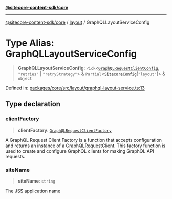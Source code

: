 [**@sitecore-content-sdk/core**](../../README.md)

***

[@sitecore-content-sdk/core](../../README.md) / [layout](../README.md) / GraphQLLayoutServiceConfig

# Type Alias: GraphQLLayoutServiceConfig

> **GraphQLLayoutServiceConfig**: `Pick`\<[`GraphQLRequestClientConfig`](../../index/type-aliases/GraphQLRequestClientConfig.md), `"retries"` \| `"retryStrategy"`\> & `Partial`\<[`SitecoreConfig`](../../config/type-aliases/SitecoreConfig.md)\[`"layout"`\]\> & `object`

Defined in: [packages/core/src/layout/graphql-layout-service.ts:13](https://github.com/Sitecore/xmc-jss-dev/blob/88c5c2640d5ef72e74febf33dccec61ab7a6e74d/packages/core/src/layout/graphql-layout-service.ts#L13)

## Type declaration

### clientFactory

> **clientFactory**: [`GraphQLRequestClientFactory`](../../index/type-aliases/GraphQLRequestClientFactory.md)

A GraphQL Request Client Factory is a function that accepts configuration and returns an instance of a GraphQLRequestClient.
This factory function is used to create and configure GraphQL clients for making GraphQL API requests.

### siteName

> **siteName**: `string`

The JSS application name
